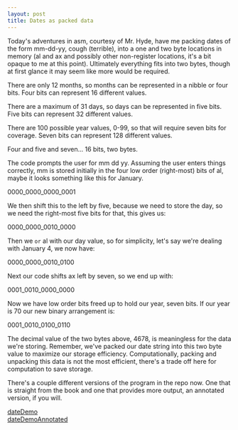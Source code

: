 ```yaml
---
layout: post
title: Dates as packed data
---
```


Today's adventures in asm, courtesy of Mr. Hyde, have me packing dates of the form mm-dd-yy, cough (terrible), into a one and two byte locations in memory (al and ax and possibly other non-register locations, it's a bit opaque to me at this point). Ultimately everything fits into two bytes, though at first glance it may seem like more would be required.

There are only 12 months, so months can be represented in a nibble or four bits. Four bits can represent 16 different values.

There are a maximum of 31 days, so days can be represented in five bits. Five bits can represent 32 different values.

There are 100 possible year values, 0-99, so that will require seven bits for coverage. Seven bits can represent 128 different values.

Four and five and seven... 16 bits, two bytes.

The code prompts the user for mm dd yy. Assuming the user enters things correctly, mm is stored initially in the four low order (right-most) bits of al, maybe it looks something like this for January.

0000_0000_0000_0001

We then shift this to the left by five, because we need to store the day, so we need the right-most five bits for that, this gives us:

0000_0000_0010_0000

Then we `or` al with our day value, so for simplicity, let's say we're dealing with January 4, we now have:

0000_0000_0010_0100

Next our code shifts ax left by seven, so we end up with:

0001_0010_0000_0000

Now we have low order bits freed up to hold our year, seven bits. If our year is 70 our new binary arrangement is:

0001_0010_0100_0110

The decimal value of the two bytes above, 4678, is meaningless for the data we're storing. Remember, we've packed our date string into this two byte value to maximize our storage efficiency. Computationally, packing and unpacking this data is not the most efficient, there's a trade off here for computation to save storage.

There's a couple different versions of the program in the repo now. One that is straight from the book and one that provides more output, an annotated version, if you will.

[dateDemo](https://github.com/athegist/asm0/blob/master/C2/dateDemo.hla)  
[dateDemoAnnotated](https://github.com/athegist/asm0/blob/master/C2/dateDemoAnnotated.hla)